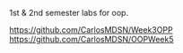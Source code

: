1st & 2nd semester labs for oop.

https://github.com/CarlosMDSN/Week3OPP
https://github.com/CarlosMDSN/OOPWeek5





